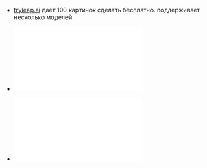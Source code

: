 

- [tryleap.ai](https://www.tryleap.ai/)
	даёт 100 картинок сделать бесплатно. поддерживает несколько моделей.

- ![Kandinsky](knowledge/Kandinsky.md)

- ![Stable Diffusion](knowledge/Stable%20Diffusion.md)
